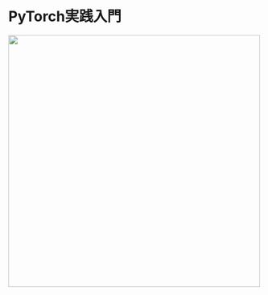 # PyTorch実践入門
<img src="https://m.media-amazon.com/images/I/81ZqJPfjXFL._AC_UF1000,1000_QL80_.jpg" width="500">


